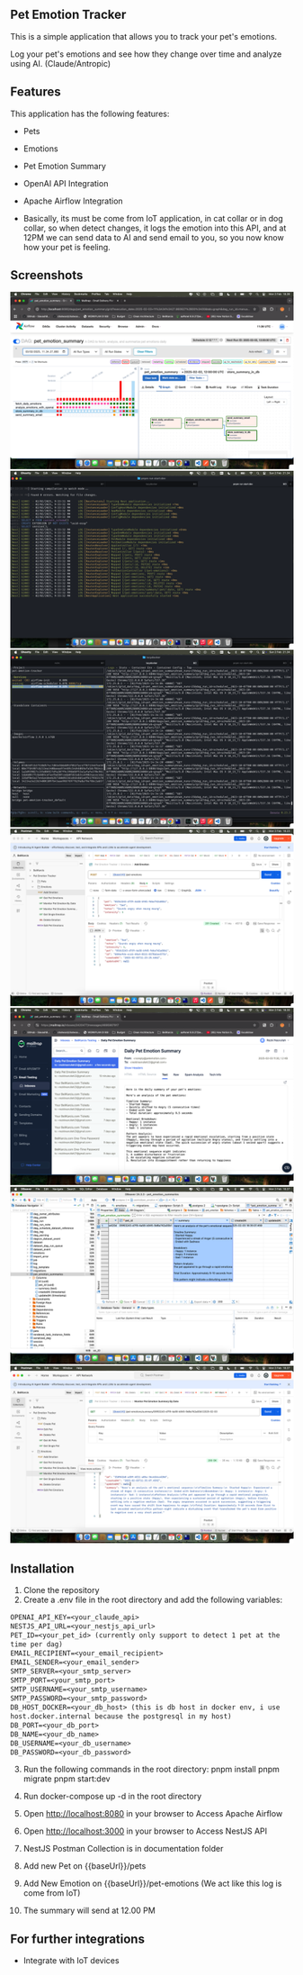 ## Pet Emotion Tracker

This is a simple application that allows you to track your pet's emotions.

Log your pet's emotions and see how they change over time and analyze using AI. (Claude/Antropic)

## Features

This application has the following features:

- Pets
- Emotions
- Pet Emotion Summary
- OpenAI API Integration
- Apache Airflow Integration

- Basically, its must be come from IoT application, in cat collar or in dog collar, so when detect changes, it logs the emotion into this API, and at 12PM we can send data to AI and send email to you, so you now know how your pet is feeling.

## Screenshots

![1](https://github.com/adexaja/pet-emotions-tracker/blob/main/assets/1.png)
![1](https://github.com/adexaja/pet-emotions-tracker/blob/main/assets/2.png)
![1](https://github.com/adexaja/pet-emotions-tracker/blob/main/assets/3.png)
![1](https://github.com/adexaja/pet-emotions-tracker/blob/main/assets/4.png)
![1](https://github.com/adexaja/pet-emotions-tracker/blob/main/assets/5.png)
![1](https://github.com/adexaja/pet-emotions-tracker/blob/main/assets/6.png)
![1](https://github.com/adexaja/pet-emotions-tracker/blob/main/assets/7.png)

## Installation

1. Clone the repository
2. Create a .env file in the root directory and add the following variables:

```
OPENAI_API_KEY=<your_claude_api>
NESTJS_API_URL=<your_nestjs_api_url>
PET_ID=<your_pet_id> (currently only support to detect 1 pet at the time per dag)
EMAIL_RECIPIENT=<your_email_recipient>
EMAIL_SENDER=<your_email_sender>
SMTP_SERVER=<your_smtp_server>
SMTP_PORT=<your_smtp_port>
SMTP_USERNAME=<your_smtp_username>
SMTP_PASSWORD=<your_smtp_password>
DB_HOST_DOCKER=<your_db_host> (this is db host in docker env, i use host.docker.internal because the postgresql in my host)
DB_PORT=<your_db_port>
DB_NAME=<your_db_name>
DB_USERNAME=<your_db_username>
DB_PASSWORD=<your_db_password>
```

3. Run the following commands in the root directory:
   pnpm install
   pnpm migrate
   pnpm start:dev

4. Run docker-compose up -d in the root directory
5. Open <http://localhost:8080> in your browser to Access Apache Airflow
6. Open <http://localhost:3000> in your browser to Access NestJS API
7. NestJS Postman Collection is in documentation folder
8. Add new Pet on {{baseUrl}}/pets
9. Add New Emotion on {{baseUrl}}/pet-emotions (We act like this log is come from IoT)
10. The summary will send at 12.00 PM

## For further integrations

- Integrate with IoT devices
